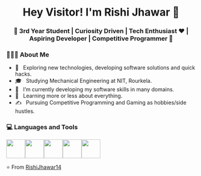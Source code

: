 <h1 align="center">Hey Visitor! I'm Rishi Jhawar 👋 </h1>
<h3 align="center">🚀 3rd Year Student | Curiosity Driven | Tech Enthusiast ♥ | Aspiring Developer | Competitive Programmer  🚀</h3>
<div>
 
  <h3> 👨🏻‍💻 About Me </h3>

  - 🤔 &nbsp; Exploring new technologies, developing software solutions and quick hacks.
  - 🎓 &nbsp; Studying Mechanical Engineering at NIT, Rourkela.
  - 💼 &nbsp; I’m currently developing my software skills in many domains.
  - 🌱 &nbsp; Learning more or less about everything.
  - ✍️ &nbsp; Pursuing Competitive Programming and Gaming as hobbies/side hustles.  
</div> 
</div>

<div>
  <h3> 💻 Languages and Tools </h3>
  <p>
<img src="https://media.giphy.com/media/3rCcV6sC1o2GY/giphy.gif" width="50"><img src="https://i.giphy.com/media/LMt9638dO8dftAjtco/200.webp" width="50"><img src="https://i.giphy.com/media/IdyAQJVN2kVPNUrojM/200.webp" width="50"><img src="https://media3.giphy.com/media/eNAsjO55tPbgaor7ma/giphy.gif?cid=790b7611c906c68ccf582ddea587f943931e9a538a52f1df&rid=giphy.gif&ct=s" width="50"><img src="https://i.giphy.com/media/ln7z2eWriiQAllfVcn/giphy.webp" width="50">
  <p>
</div> 

⭐️ From [RishiJhawar14](https://github.com/RishiJhawar14)
